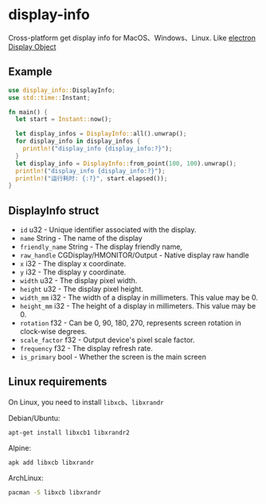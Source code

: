 # display-info

Cross-platform get display info for MacOS、Windows、Linux. Like [electron Display Object](https://www.electronjs.org/docs/latest/api/structures/display)

## Example

```rust
use display_info::DisplayInfo;
use std::time::Instant;

fn main() {
  let start = Instant::now();

  let display_infos = DisplayInfo::all().unwrap();
  for display_info in display_infos {
    println!("display_info {display_info:?}");
  }
  let display_info = DisplayInfo::from_point(100, 100).unwrap();
  println!("display_info {display_info:?}");
  println!("运行耗时: {:?}", start.elapsed());
}
```

## DisplayInfo struct

-   `id` u32 - Unique identifier associated with the display.
-   `name` String - The name of the display
-   `friendly_name` String - The display friendly name,
-   `raw_handle` CGDisplay/HMONITOR/Output - Native display raw handle
-   `x` i32 - The display x coordinate.
-   `y` i32 - The display y coordinate.
-   `width` u32 - The display pixel width.
-   `height` u32 - The display pixel height.
-   `width_mm` i32 - The width of a display in millimeters. This value may be 0.
-   `height_mm` i32 - The height of a display in millimeters. This value may be 0.
-   `rotation` f32 - Can be 0, 90, 180, 270, represents screen rotation in clock-wise degrees.
-   `scale_factor` f32 - Output device's pixel scale factor.
-   `frequency` f32 - The display refresh rate.
-   `is_primary` bool - Whether the screen is the main screen

## Linux requirements

On Linux, you need to install `libxcb`、`libxrandr`

Debian/Ubuntu:

```sh
apt-get install libxcb1 libxrandr2
```

Alpine:

```sh
apk add libxcb libxrandr
```

ArchLinux:

```sh
pacman -S libxcb libxrandr
```
